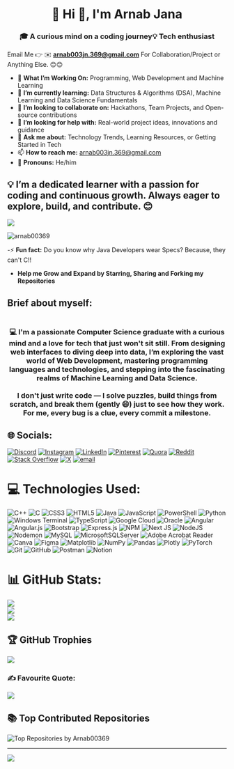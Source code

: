 <h1 align="center"> 💫 Hi 👋, I'm Arnab Jana</h1>
<h3 align="center">🎓 A curious mind on a coding journey💡 Tech enthusiast</h3>

Email Me 👉 ✉️ **arnab003jn.369@gmail.com** For Collaboration/Project or Anything Else. 😊😊

- 🚀 **What I’m Working On:** Programming, Web Development and Machine Learning
- 🌱 **I’m currently learning:** Data Structures & Algorithms (DSA), Machine Learning and Data Science Fundamentals
- 👯 **I’m looking to collaborate on:** Hackathons, Team Projects, and Open-source contributions
- 🤔 **I’m looking for help with:** Real-world project ideas, innovations and guidance
- 💬 **Ask me about:** Technology Trends, Learning Resources, or Getting Started in Tech
- 📫 **How to reach me:** arnab003jn.369@gmail.com
- 🔖 **Pronouns:** He/him

## 💡 I’m a dedicated learner with a passion for coding and continuous growth. Always eager to explore, build, and contribute. 😊
[![](https://visitcount.itsvg.in/api?id=Arnab00369&icon=1&color=4)](https://visitcount.itsvg.in)
<p align="left"> <img src="https://komarev.com/ghpvc/?username=arnab00369&label=Profile%20views&color=0e75b6&style=flat" alt="arnab00369" /> </p>

-⚡ **Fun fact:** Do you know why Java Developers wear Specs? Because, they can't C!!
- **Help me Grow and Expand by Starring, Sharing and Forking my Repositories**

<h2>Brief about myself:</h2>
  <h3 align="center"><br>💻 I'm a passionate Computer Science graduate with a curious mind and a love for tech that just won't sit still.
From designing web interfaces to diving deep into data, I’m exploring the vast world of Web Development, mastering programming languages and technologies, and stepping into the fascinating realms of Machine Learning and Data Science.<br>
<br>I don't just write code — I solve puzzles, build things from scratch, and break them (gently 😄) just to see how they work. For me, every bug is a clue, every commit a milestone.</h3>


## 🌐 Socials:
[![Discord](https://img.shields.io/badge/Discord-%237289DA.svg?logo=discord&logoColor=white)](https://discord.gg/https://discord.gg/.albertaj) [![Instagram](https://img.shields.io/badge/Instagram-%23E4405F.svg?logo=Instagram&logoColor=white)](https://instagram.com/https://instagram.com/https://www.instagram.com/its_arnab_003) [![LinkedIn](https://img.shields.io/badge/LinkedIn-%230077B5.svg?logo=linkedin&logoColor=white)](https://linkedin.com/in/https://www.linkedin.com/in/arnabjana369?utm_source=share&utm_campaign=share_via&utm_content=profile&utm_medium=android_app) [![Pinterest](https://img.shields.io/badge/Pinterest-%23E60023.svg?logo=Pinterest&logoColor=white)](https://pinterest.com/https://in.pinterest.com/arnabj830/_profile/) [![Quora](https://img.shields.io/badge/Quora-%23B92B27.svg?logo=Quora&logoColor=white)](https://quora.com/profile/https://www.quora.com/profile/Arnab-Jana-115) [![Reddit](https://img.shields.io/badge/Reddit-%23FF4500.svg?logo=Reddit&logoColor=white)](https://reddit.com/user/https://reddit.com/user/https://www.reddit.com/u/MoodDisastrous64/s/nONniJYiI6) [![Stack Overflow](https://img.shields.io/badge/-Stackoverflow-FE7A16?logo=stack-overflow&logoColor=white)](https://stackoverflow.com/users/https://stackoverflow.com/users/23046205/arnab-jana?tab=profile) [![X](https://img.shields.io/badge/X-black.svg?logo=X&logoColor=white)](https://x.com/https://x.com/Arnab82998422?t=pe_LVizQdH6EUwbGQ57ATw&s=09) [![email](https://img.shields.io/badge/Email-D14836?logo=gmail&logoColor=white)](mailto:arnab003jn.369@gmail.com)

# 💻 Technologies Used:
![C++](https://img.shields.io/badge/c++-%2300599C.svg?style=plastic&logo=c%2B%2B&logoColor=white) ![C](https://img.shields.io/badge/c-%2300599C.svg?style=plastic&logo=c&logoColor=white) ![CSS3](https://img.shields.io/badge/css3-%231572B6.svg?style=plastic&logo=css3&logoColor=white) ![HTML5](https://img.shields.io/badge/html5-%23E34F26.svg?style=plastic&logo=html5&logoColor=white) ![Java](https://img.shields.io/badge/java-%23ED8B00.svg?style=plastic&logo=openjdk&logoColor=white) ![JavaScript](https://img.shields.io/badge/javascript-%23323330.svg?style=plastic&logo=javascript&logoColor=%23F7DF1E) ![PowerShell](https://img.shields.io/badge/PowerShell-%235391FE.svg?style=plastic&logo=powershell&logoColor=white) ![Python](https://img.shields.io/badge/python-3670A0?style=plastic&logo=python&logoColor=ffdd54) ![Windows Terminal](https://img.shields.io/badge/Windows%20Terminal-%234D4D4D.svg?style=plastic&logo=windows-terminal&logoColor=white) ![TypeScript](https://img.shields.io/badge/typescript-%23007ACC.svg?style=plastic&logo=typescript&logoColor=white) ![Google Cloud](https://img.shields.io/badge/GoogleCloud-%234285F4.svg?style=plastic&logo=google-cloud&logoColor=white) ![Oracle](https://img.shields.io/badge/Oracle-F80000?style=plastic&logo=oracle&logoColor=white) ![Angular](https://img.shields.io/badge/angular-%23DD0031.svg?style=plastic&logo=angular&logoColor=white) ![Angular.js](https://img.shields.io/badge/angular.js-%23E23237.svg?style=plastic&logo=angularjs&logoColor=white) ![Bootstrap](https://img.shields.io/badge/bootstrap-%238511FA.svg?style=plastic&logo=bootstrap&logoColor=white) ![Express.js](https://img.shields.io/badge/express.js-%23404d59.svg?style=plastic&logo=express&logoColor=%2361DAFB) ![NPM](https://img.shields.io/badge/NPM-%23CB3837.svg?style=plastic&logo=npm&logoColor=white) ![Next JS](https://img.shields.io/badge/Next-black?style=plastic&logo=next.js&logoColor=white) ![NodeJS](https://img.shields.io/badge/node.js-6DA55F?style=plastic&logo=node.js&logoColor=white) ![Nodemon](https://img.shields.io/badge/NODEMON-%23323330.svg?style=plastic&logo=nodemon&logoColor=%BBDEAD) ![MySQL](https://img.shields.io/badge/mysql-4479A1.svg?style=plastic&logo=mysql&logoColor=white) ![MicrosoftSQLServer](https://img.shields.io/badge/Microsoft%20SQL%20Server-CC2927?style=plastic&logo=microsoft%20sql%20server&logoColor=white) ![Adobe Acrobat Reader](https://img.shields.io/badge/Adobe%20Acrobat%20Reader-EC1C24.svg?style=plastic&logo=Adobe%20Acrobat%20Reader&logoColor=white) ![Canva](https://img.shields.io/badge/Canva-%2300C4CC.svg?style=plastic&logo=Canva&logoColor=white) ![Figma](https://img.shields.io/badge/figma-%23F24E1E.svg?style=plastic&logo=figma&logoColor=white) ![Matplotlib](https://img.shields.io/badge/Matplotlib-%23ffffff.svg?style=plastic&logo=Matplotlib&logoColor=black) ![NumPy](https://img.shields.io/badge/numpy-%23013243.svg?style=plastic&logo=numpy&logoColor=white) ![Pandas](https://img.shields.io/badge/pandas-%23150458.svg?style=plastic&logo=pandas&logoColor=white) ![Plotly](https://img.shields.io/badge/Plotly-%233F4F75.svg?style=plastic&logo=plotly&logoColor=white) ![PyTorch](https://img.shields.io/badge/PyTorch-%23EE4C2C.svg?style=plastic&logo=PyTorch&logoColor=white) ![Git](https://img.shields.io/badge/git-%23F05033.svg?style=plastic&logo=git&logoColor=white) ![GitHub](https://img.shields.io/badge/github-%23121011.svg?style=plastic&logo=github&logoColor=white) ![Postman](https://img.shields.io/badge/Postman-FF6C37?style=plastic&logo=postman&logoColor=white) ![Notion](https://img.shields.io/badge/Notion-%23000000.svg?style=plastic&logo=notion&logoColor=white)
# 📊 GitHub Stats:
![](https://github-readme-stats.vercel.app/api?username=Arnab00369&theme=default&hide_border=false&include_all_commits=false&count_private=false)<br/>
![](https://nirzak-streak-stats.vercel.app/?user=Arnab00369&theme=default&hide_border=false)<br/>
![](https://github-readme-stats.vercel.app/api/top-langs/?username=Arnab00369&theme=default&hide_border=false&include_all_commits=false&count_private=false&layout=compact)

## 🏆 GitHub Trophies
![](https://github-profile-trophy.vercel.app/?username=Arnab00369&theme=default&no-frame=false&no-bg=false&margin-w=4)

### ✍️ Favourite Quote:
![](https://www.codecademy.com/resources/blog/wp-content/uploads/2024/01/Chris-Pine-quote.png?resize=1536,864)

## 📚 Top Contributed Repositories

<p align="left">
  <img src="https://github-contributor-stats.vercel.app/api?username=Arnab00369&limit=5&theme=default&combine_all_yearly_contributions=true" alt="Top Repositories by Arnab00369" />
</p>


---
[![](https://visitcount.itsvg.in/api?id=Arnab00369&icon=0&color=0)](https://visitcount.itsvg.in)

<!-- Proudly created with GPRM ( https://gprm.itsvg.in ) -->
